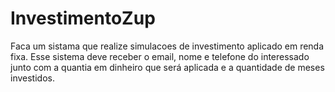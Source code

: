 # InvestimentoZup

Faca um sistama que realize simulacoes de investimento aplicado em renda fixa. 
Esse sistema deve receber o email, nome e telefone do interessado junto 
com a quantia em dinheiro que será aplicada e a quantidade de meses investidos.
